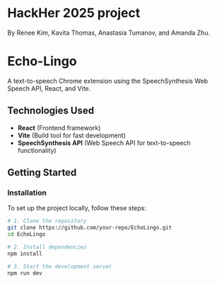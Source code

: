 # HackHer 2025 project

By Renee Kim, Kavita Thomas, Anastasia Tumanov, and Amanda Zhu.

# Echo-Lingo

A text-to-speech Chrome extension using the SpeechSynthesis Web Speech API, React, and Vite.

## Technologies Used

- **React** (Frontend framework)
- **Vite** (Build tool for fast development)
- **SpeechSynthesis API** (Web Speech API for text-to-speech functionality)

## Getting Started

### Installation

To set up the project locally, follow these steps:

```sh
# 1. Clone the repository
git clone https://github.com/your-repo/EchoLingo.git
cd EchoLingo

# 2. Install dependencies
npm install

# 3. Start the development server
npm run dev
```
